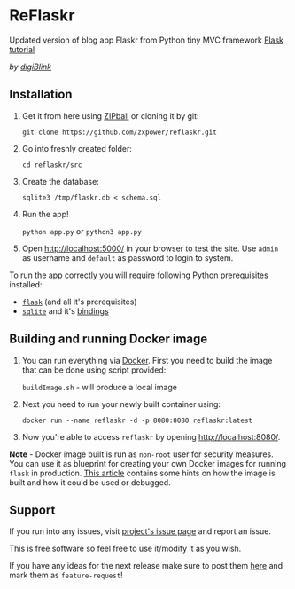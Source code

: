 # ReFlaskr

Updated version of blog app Flaskr from Python tiny MVC framework [Flask tutorial](http://flask.pocoo.org/docs/tutorial/)

_by [digiBlink](https://digiblink.eu/)_

## Installation

1.  Get it from here using [ZIPball](https://github.com/zxpower/reflaskr/zipball/master) or cloning it by git:

    `git clone https://github.com/zxpower/reflaskr.git`

2.  Go into freshly created folder:

    `cd reflaskr/src`

3.  Create the database:

    `sqlite3 /tmp/flaskr.db < schema.sql`

4.  Run the app!

    `python app.py` or `python3 app.py`

5.  Open [http://localhost:5000/](http://localhost:5000/) in your browser to test the site. Use `admin` as username and `default` as password to login to system.
	
To run the app correctly you will require following Python prerequisites installed:
*  [`flask`](http://flask.pocoo.org/) (and all it's prerequisites)
*  [`sqlite`](http://sqlite.org/) and it's [bindings](http://wiki.python.org/moin/SQLite)

## Building and running Docker image

1.  You can run everything via [Docker](https://www.docker.com/). First you need to build the image that can be done using script provided:

    `buildImage.sh` - will produce a local image

2.  Next you need to run your newly built container using:

    `docker run --name reflaskr -d -p 8080:8080 reflaskr:latest`

3.  Now you're able to access `reflaskr` by opening [http://localhost:8080/](http://localhost:8080/).

**Note** - Docker image built is run as `non-root` user for security measures. You can use it as blueprint for creating your own Docker images for running `flask` in production. [This article](https://medium.com/@smirnov.am/running-flask-in-production-with-docker-1932c88f14d0) contains some hints on how the image is built and how it could be used or debugged.

## Support

If you run into any issues, visit [project's issue page](https://github.com/zxpower/reflaskr/issues) and report an issue.

This is free software so feel free to use it/modify it as you wish.

If you have any ideas for the next release make sure to post them [here](https://github.com/zxpower/reflaskr/issues) and mark them as `feature-request`!
